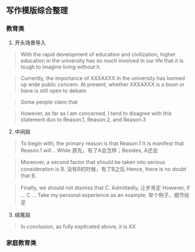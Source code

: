 ## 写作模版综合整理

### 教育类
1. 开头场景导入
> With the rapid development of education and civilization, higher education in the university has so much involved in our life that it is tough to imagine living without it.

> Currently, the importance of XXXAXXX in the university has loomed up wide public concern.
> At present, whether XXXAXXX is a boon or bane is still open to debate.

> Some people claim that

> However, as far as I am concerned, I tend to disagree with this statement duo to Reason.1, Reason.2, and Reason.3

2. 中间段
> To begin with, the primary reason is that Reason.1
> It is manifest that Reason.1 will ..
> While 原先，有了A会怎样；Besides, A还会

> Moreover, a second factor that should be taken into serious consideration is B.
> 没有B的时候，有了B之后
> Hence, there is no doubt that B.

> Finally, we should not dismiss that C.
> Admittedly, 让步肯定
> However, if ... C ...
> Take my personal experience as an example, 举个例子，细节给足

3. 结尾段
> In conclusion, as fully explicated above, it is XX


### 家庭教育类
